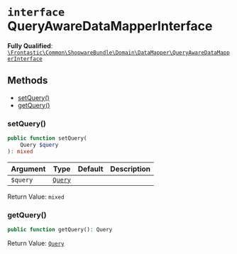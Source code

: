 # `interface`  QueryAwareDataMapperInterface

**Fully Qualified**: [`\Frontastic\Common\ShopwareBundle\Domain\DataMapper\QueryAwareDataMapperInterface`](../../../../../src/php/ShopwareBundle/Domain/DataMapper/QueryAwareDataMapperInterface.php)

## Methods

* [setQuery()](#setquery)
* [getQuery()](#getquery)

### setQuery()

```php
public function setQuery(
    Query $query
): mixed
```

Argument|Type|Default|Description
--------|----|-------|-----------
`$query`|[`Query`](../../../ProductApiBundle/Domain/ProductApi/Query.md)||

Return Value: `mixed`

### getQuery()

```php
public function getQuery(): Query
```

Return Value: [`Query`](../../../ProductApiBundle/Domain/ProductApi/Query.md)

